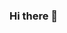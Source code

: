 ### Hi there 👋

<!--
**szkohn/szkohn** is a ✨ _special_ ✨ repository because its `README.md` (this file) appears on your GitHub profile.
-->
